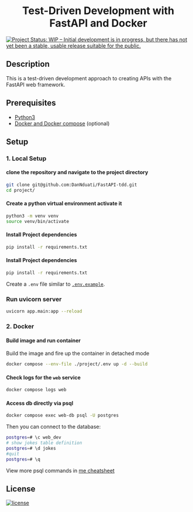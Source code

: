 <h1 align="center"><b>Test-Driven Development with FastAPI and Docker</b></h1>

[![Project Status: WIP – Initial development is in progress, but there has not yet been a stable, usable release suitable for the public.](https://www.repostatus.org/badges/latest/wip.svg)](https://github.com/DanNduati/FastAPI-tdd)

## <b>Description</b>
This is a test-driven development approach to creating APIs with the FastAPI web framework.

## <b>Prerequisites</b>
- [Python3](https://www.python.org/downloads/)
- [Docker and Docker compose](https://docs.docker.com/get-docker/) (optional)

## <b>Setup</b>
### <b> 1. Local Setup</b>
#### clone the repository and navigate to the project directory
```bash
git clone git@github.com:DanNduati/FastAPI-tdd.git
cd project/
```
#### Create a python virtual environment activate it
```bash
python3 -m venv venv
source venv/bin/activate
```
#### Install Project dependencies
```bash
pip install -r requirements.txt
```
#### Install Project dependencies
```bash
pip install -r requirements.txt
```
Create a `.env` file similar to [`.env.example`](./project/.env.example).

### Run uvicorn server
```bash
uvicorn app.main:app --reload
```

### <b> 2. Docker</b>

#### Build image and run container
Build the image and fire up the container in detached mode
```bash
docker compose --env-file ./project/.env up -d --build
```
#### Check logs for the `web` service
```bash
docker compose logs web
```
#### Access db directly via psql
```bash
docker compose exec web-db psql -U postgres
```
Then you can connect to the database:
```bash
postgres=# \c web_dev
# show jokes table definition
postgres=# \d jokes
#quit
postgres=# \q
```
View more psql commands in [me cheatsheet](https://github.com/DanNduati/cheatsheets/blob/main/Postgres.md)
## <b>License</b>
[![license](https://img.shields.io/github/license/mashape/apistatus.svg?style=for-the-badge)](LICENSE)